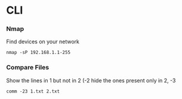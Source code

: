 # CLI

### Nmap 

Find devices on your network

`nmap -sP 192.168.1.1-255`

### Compare Files

Show the lines in 1 but not in 2 \(-2 hide the ones present only in 2, -3 

`comm -23 1.txt 2.txt`

